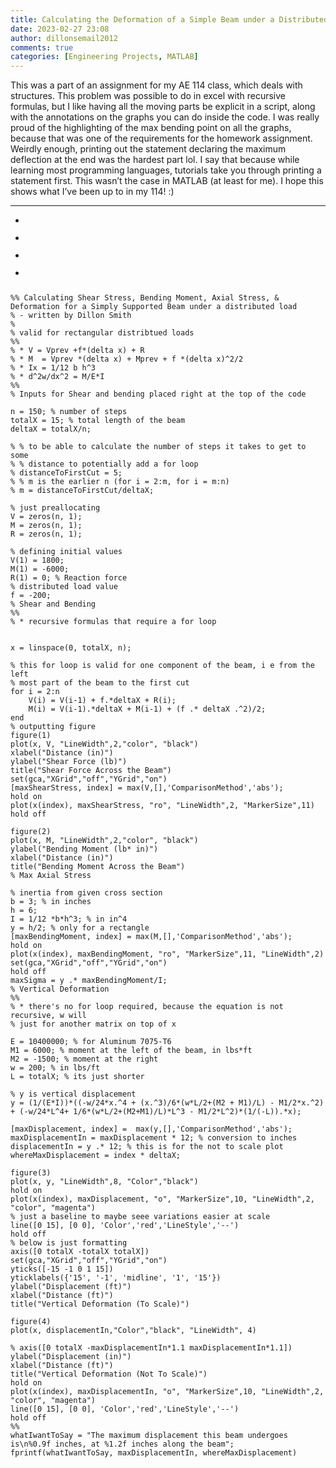 ```yaml
---
title: Calculating the Deformation of a Simple Beam under a Distributed Load
date: 2023-02-27 23:08
author: dillonsemail2012
comments: true
categories: [Engineering Projects, MATLAB]
---
```

<!-- wp:paragraph -->
<p>This was a part of an assignment for my AE 114 class, which deals with structures. This problem was possible to do in excel with recursive formulas, but I like having all the moving parts be explicit in a script, along with the annotations on the graphs you can do inside the code. I was really proud of the highlighting of the max bending point on all the graphs, because that was one of the requirements for the homework assignment. Weirdly enough, printing out the statement declaring the maximum deflection at the end was the hardest part lol. I say that because while learning most programming languages, tutorials take you through printing a statement first. This wasn’t the case in MATLAB (at least for me). I hope this shows what I’ve been up to in my 114! :)</p>
<!-- /wp:paragraph -->

<!-- wp:separator -->
<hr class="wp-block-separator has-alpha-channel-opacity" />
<!-- /wp:separator -->

<!-- wp:jetpack/slideshow {"align":"","ids":[120,121,122,123],"sizeSlug":"large"} -->
<div class="wp-block-jetpack-slideshow" data-effect="slide"><div class="wp-block-jetpack-slideshow_container swiper-container"><ul class="wp-block-jetpack-slideshow_swiper-wrapper swiper-wrapper"><li class="wp-block-jetpack-slideshow_slide swiper-slide"><figure><img alt="" class="wp-block-jetpack-slideshow_image wp-image-120" data-id="120" src="https://dillonsmith57.wordpress.com/wp-content/uploads/2023/02/beaminbending-1.png?w=605" /></figure></li><li class="wp-block-jetpack-slideshow_slide swiper-slide"><figure><img alt="" class="wp-block-jetpack-slideshow_image wp-image-121" data-id="121" src="https://dillonsmith57.wordpress.com/wp-content/uploads/2023/02/beaminbending1-1.png?w=700" /></figure></li><li class="wp-block-jetpack-slideshow_slide swiper-slide"><figure><img alt="" class="wp-block-jetpack-slideshow_image wp-image-122" data-id="122" src="https://dillonsmith57.wordpress.com/wp-content/uploads/2023/02/beaminbending2-1.png?w=700" /></figure></li><li class="wp-block-jetpack-slideshow_slide swiper-slide"><figure><img alt="" class="wp-block-jetpack-slideshow_image wp-image-123" data-id="123" src="https://dillonsmith57.wordpress.com/wp-content/uploads/2023/02/beaminbending3-1.png?w=700" /></figure></li></ul><a class="wp-block-jetpack-slideshow_button-prev swiper-button-prev swiper-button-white" role="button"></a><a class="wp-block-jetpack-slideshow_button-next swiper-button-next swiper-button-white" role="button"></a><a aria-label="Pause Slideshow" class="wp-block-jetpack-slideshow_button-pause" role="button"></a><div class="wp-block-jetpack-slideshow_pagination swiper-pagination swiper-pagination-white"></div></div></div>
<!-- /wp:jetpack/slideshow -->

<!-- wp:code {"fontSize":"small"} -->
<pre class="wp-block-code has-small-font-size"><code>
%% Calculating Shear Stress, Bending Moment, Axial Stress, &amp; Deformation for a Simply Supported Beam under a distributed load
% - written by Dillon Smith
% 
% valid for rectangular distribtued loads
%% 
% * V = Vprev +f*(delta x) + R
% * M  = Vprev *(delta x) + Mprev + f *(delta x)^2/2
% * Ix = 1/12 b h^3
% * d^2w/dx^2 = M/E*I
%% 
% Inputs for Shear and bending placed right at the top of the code

n = 150; % number of steps
totalX = 15; % total length of the beam
deltaX = totalX/n;

% % to be able to calculate the number of steps it takes to get to some
% % distance to potentially add a for loop
% distanceToFirstCut = 5;
% % m is the earlier n (for i = 2:m, for i = m:n)
% m = distanceToFirstCut/deltaX; 

% just preallocating
V = zeros(n, 1);
M = zeros(n, 1);
R = zeros(n, 1); 

% defining initial values
V(1) = 1800;
M(1) = -6000;
R(1) = 0; % Reaction force
% distributed load value
f = -200;
% Shear and Bending
%% 
% * recursive formulas that require a for loop


x = linspace(0, totalX, n);

% this for loop is valid for one component of the beam, i e from the left
% most part of the beam to the first cut
for i = 2:n
    V(i) = V(i-1) + f.*deltaX + R(i);
    M(i) = V(i-1).*deltaX + M(i-1) + (f .* deltaX .^2)/2;
end
% outputting figure
figure(1)
plot(x, V, "LineWidth",2,"color", "black")
xlabel("Distance (in)")
ylabel("Shear Force (lb)")
title("Shear Force Across the Beam")
set(gca,"XGrid","off","YGrid","on")
&#091;maxShearStress, index] = max(V,&#091;],'ComparisonMethod','abs');
hold on
plot(x(index), maxShearStress, "ro", "LineWidth",2, "MarkerSize",11)
hold off

figure(2)
plot(x, M, "LineWidth",2,"color", "black")
ylabel("Bending Moment (lb* in)")
xlabel("Distance (in)")
title("Bending Moment Across the Beam")
% Max Axial Stress

% inertia from given cross section
b = 3; % in inches
h = 6;
I = 1/12 *b*h^3; % in in^4
y = h/2; % only for a rectangle
&#091;maxBendingMoment, index] = max(M,&#091;],'ComparisonMethod','abs');
hold on
plot(x(index), maxBendingMoment, "ro", "MarkerSize",11, "LineWidth",2)
set(gca,"XGrid","off","YGrid","on")
hold off
maxSigma = y .* maxBendingMoment/I;
% Vertical Deformation
%% 
% * there's no for loop required, because the equation is not recursive, w will 
% just for another matrix on top of x

E = 10400000; % for Aluminum 7075-T6
M1 = 6000; % moment at the left of the beam, in lbs*ft
M2 = -1500; % moment at the right
w = 200; % in lbs/ft
L = totalX; % its just shorter

% y is vertical displacement
y = (1/(E*I))*((-w/24*x.^4 + (x.^3)/6*(w*L/2+(M2 + M1)/L) - M1/2*x.^2) + (-w/24*L^4+ 1/6*(w*L/2+(M2+M1)/L)*L^3 - M1/2*L^2)*(1/(-L)).*x);

&#091;maxDisplacement, index] =  max(y,&#091;],'ComparisonMethod','abs');
maxDisplacementIn = maxDisplacement * 12; % conversion to inches
displacementIn = y .* 12; % this is for the not to scale plot
whereMaxDisplacement = index * deltaX;

figure(3)
plot(x, y, "LineWidth",8, "Color","black")
hold on
plot(x(index), maxDisplacement, "o", "MarkerSize",10, "LineWidth",2, "color", "magenta")
% just a baseline to maybe seee variations easier at scale
line(&#091;0 15], &#091;0 0], 'Color','red','LineStyle','--')
hold off
% below is just formatting
axis(&#091;0 totalX -totalX totalX])
set(gca,"XGrid","off","YGrid","on")
yticks(&#091;-15 -1 0 1 15])
yticklabels({'15', '-1', 'midline', '1', '15'})
ylabel("Displacement (ft)")
xlabel("Distance (ft)")
title("Vertical Deformation (To Scale)")

figure(4)
plot(x, displacementIn,"Color","black", "LineWidth", 4)

% axis(&#091;0 totalX -maxDisplacementIn*1.1 maxDisplacementIn*1.1])
ylabel("Displacement (in)")
xlabel("Distance (ft)")
title("Vertical Deformation (Not To Scale)")
hold on
plot(x(index), maxDisplacementIn, "o", "MarkerSize",10, "LineWidth",2, "color", "magenta")
line(&#091;0 15], &#091;0 0], 'Color','red','LineStyle','--')
hold off
%%
whatIwantToSay = "The maximum displacement this beam undergoes is\n%0.9f inches, at %1.2f inches along the beam";
fprintf(whatIwantToSay, maxDisplacementIn, whereMaxDisplacement)</code></pre>
<!-- /wp:code -->
